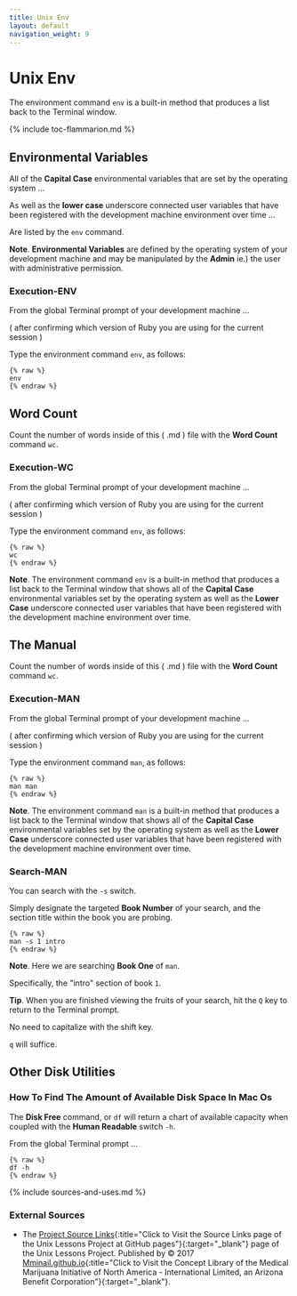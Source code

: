 ```yaml
---
title: Unix Env
layout: default
navigation_weight: 9
---
```

# Unix Env

The environment command `env` is a built-in method that produces a list back to the Terminal window.

{% include toc-flammarion.md %}

## Environmental Variables

All of the **Capital Case** environmental variables that are set by the operating system ...

As well as the **lower case** underscore connected user variables that have been registered with the development machine environment over time ...

Are listed by the `env` command.

**Note**. **Environmental Variables** are defined by the operating system of your development machine and may be manipulated by the **Admin** ie.) the user with administrative permission.

### Execution-ENV

From the global Terminal prompt of your development machine ...

( after confirming which version of Ruby you are using for the current session )

Type the environment command `env`, as follows:

```liquid
{% raw %}
env
{% endraw %}
```

## Word Count

Count the number of words inside of this ( .md ) file with the **Word Count** command `wc`.

### Execution-WC

From the global Terminal prompt of your development machine ...

( after confirming which version of Ruby you are using for the current session )

Type the environment command `env`, as follows:

```liquid
{% raw %}
wc
{% endraw %}
```

**Note**. The environment command `env` is a built-in method that produces a list back to the Terminal window that shows all of the **Capital Case** environmental variables set by the operating system as well as the **Lower Case** underscore connected user variables that have been registered with the development machine environment over time.

## The Manual

Count the number of words inside of this ( .md ) file with the **Word Count** command `wc`.

### Execution-MAN

From the global Terminal prompt of your development machine ...

( after confirming which version of Ruby you are using for the current session )

Type the environment command `man`, as follows:

```liquid
{% raw %}
man man
{% endraw %}
```

**Note**. The environment command `man` is a built-in method that produces a list back to the Terminal window that shows all of the **Capital Case** environmental variables set by the operating system as well as the **Lower Case** underscore connected user variables that have been registered with the development machine environment over time.

### Search-MAN

You can search with the `-s` switch.

Simply designate the targeted **Book Number** of your search, and the section title within the book you are probing.

```liquid
{% raw %}
man -s 1 intro
{% endraw %}
```

**Note**. Here we are searching **Book One** of `man`.

Specifically, the "intro" section of book `1`.

**Tip**. When you are finished viewing the fruits of your search, hit the `Q` key to return to the Terminal prompt.

No need to capitalize with the shift key.

`q` will suffice.

## Other Disk Utilities

### How To Find The Amount of Available Disk Space In Mac Os

The **Disk Free** command, or `df` will return a chart of available capacity when coupled with the **Human Readable** switch `-h`.

From the global Terminal prompt ...

```liquid
{% raw %}
df -h
{% endraw %}
```

{% include sources-and-uses.md %}

### External Sources

- The [Project Source Links](https://mminail.github.io/Unix/Source-Unix-Links.htm){:title="Click to Visit the Source Links page of the Unix Lessons Project at GitHub pages"}{:target="_blank"} page of the Unix Lessons Project. Published by © 2017 [Mminail.github.io](https://mminail.github.io/){:title="Click to Visit the Concept Library of the Medical Marijuana Initiative of North America - International Limited, an Arizona Benefit Corporation"}{:target="_blank"}.
